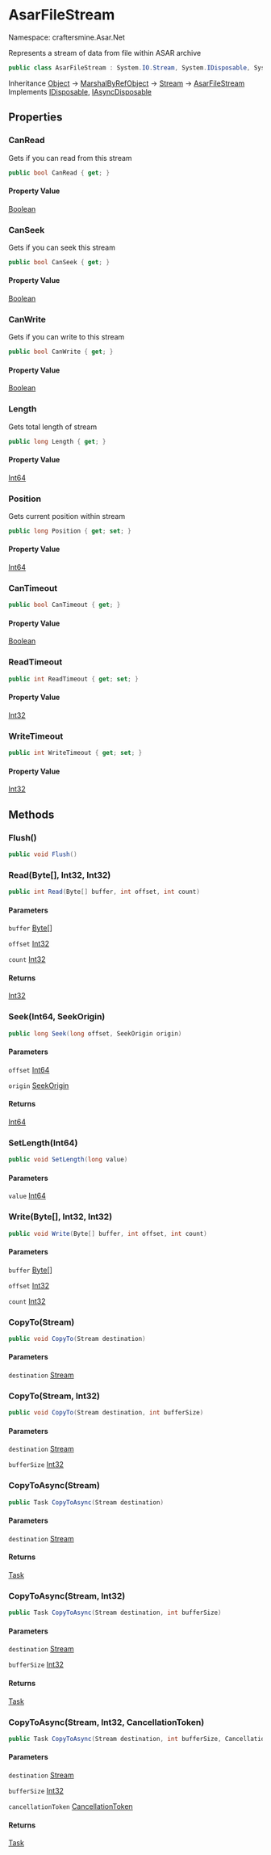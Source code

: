 # AsarFileStream

Namespace: craftersmine.Asar.Net

Represents a stream of data from file within ASAR archive

```csharp
public class AsarFileStream : System.IO.Stream, System.IDisposable, System.IAsyncDisposable
```

Inheritance [Object](https://docs.microsoft.com/en-us/dotnet/api/system.object) → [MarshalByRefObject](https://docs.microsoft.com/en-us/dotnet/api/system.marshalbyrefobject) → [Stream](https://docs.microsoft.com/en-us/dotnet/api/system.io.stream) → [AsarFileStream](./craftersmine.asar.net.asarfilestream.md)<br>
Implements [IDisposable](https://docs.microsoft.com/en-us/dotnet/api/system.idisposable), [IAsyncDisposable](https://docs.microsoft.com/en-us/dotnet/api/system.iasyncdisposable)

## Properties

### **CanRead**

Gets  if you can read from this stream

```csharp
public bool CanRead { get; }
```

#### Property Value

[Boolean](https://docs.microsoft.com/en-us/dotnet/api/system.boolean)<br>

### **CanSeek**

Gets  if you can seek this stream

```csharp
public bool CanSeek { get; }
```

#### Property Value

[Boolean](https://docs.microsoft.com/en-us/dotnet/api/system.boolean)<br>

### **CanWrite**

Gets  if you can write to this stream

```csharp
public bool CanWrite { get; }
```

#### Property Value

[Boolean](https://docs.microsoft.com/en-us/dotnet/api/system.boolean)<br>

### **Length**

Gets total length of stream

```csharp
public long Length { get; }
```

#### Property Value

[Int64](https://docs.microsoft.com/en-us/dotnet/api/system.int64)<br>

### **Position**

Gets current position within stream

```csharp
public long Position { get; set; }
```

#### Property Value

[Int64](https://docs.microsoft.com/en-us/dotnet/api/system.int64)<br>

### **CanTimeout**

```csharp
public bool CanTimeout { get; }
```

#### Property Value

[Boolean](https://docs.microsoft.com/en-us/dotnet/api/system.boolean)<br>

### **ReadTimeout**

```csharp
public int ReadTimeout { get; set; }
```

#### Property Value

[Int32](https://docs.microsoft.com/en-us/dotnet/api/system.int32)<br>

### **WriteTimeout**

```csharp
public int WriteTimeout { get; set; }
```

#### Property Value

[Int32](https://docs.microsoft.com/en-us/dotnet/api/system.int32)<br>

## Methods

### **Flush()**

```csharp
public void Flush()
```

### **Read(Byte[], Int32, Int32)**

```csharp
public int Read(Byte[] buffer, int offset, int count)
```

#### Parameters

`buffer` [Byte[]](https://docs.microsoft.com/en-us/dotnet/api/system.byte)<br>

`offset` [Int32](https://docs.microsoft.com/en-us/dotnet/api/system.int32)<br>

`count` [Int32](https://docs.microsoft.com/en-us/dotnet/api/system.int32)<br>

#### Returns

[Int32](https://docs.microsoft.com/en-us/dotnet/api/system.int32)<br>

### **Seek(Int64, SeekOrigin)**

```csharp
public long Seek(long offset, SeekOrigin origin)
```

#### Parameters

`offset` [Int64](https://docs.microsoft.com/en-us/dotnet/api/system.int64)<br>

`origin` [SeekOrigin](https://docs.microsoft.com/en-us/dotnet/api/system.io.seekorigin)<br>

#### Returns

[Int64](https://docs.microsoft.com/en-us/dotnet/api/system.int64)<br>

### **SetLength(Int64)**

```csharp
public void SetLength(long value)
```

#### Parameters

`value` [Int64](https://docs.microsoft.com/en-us/dotnet/api/system.int64)<br>

### **Write(Byte[], Int32, Int32)**

```csharp
public void Write(Byte[] buffer, int offset, int count)
```

#### Parameters

`buffer` [Byte[]](https://docs.microsoft.com/en-us/dotnet/api/system.byte)<br>

`offset` [Int32](https://docs.microsoft.com/en-us/dotnet/api/system.int32)<br>

`count` [Int32](https://docs.microsoft.com/en-us/dotnet/api/system.int32)<br>

### **CopyTo(Stream)**

```csharp
public void CopyTo(Stream destination)
```

#### Parameters

`destination` [Stream](https://docs.microsoft.com/en-us/dotnet/api/system.io.stream)<br>

### **CopyTo(Stream, Int32)**

```csharp
public void CopyTo(Stream destination, int bufferSize)
```

#### Parameters

`destination` [Stream](https://docs.microsoft.com/en-us/dotnet/api/system.io.stream)<br>

`bufferSize` [Int32](https://docs.microsoft.com/en-us/dotnet/api/system.int32)<br>

### **CopyToAsync(Stream)**

```csharp
public Task CopyToAsync(Stream destination)
```

#### Parameters

`destination` [Stream](https://docs.microsoft.com/en-us/dotnet/api/system.io.stream)<br>

#### Returns

[Task](https://docs.microsoft.com/en-us/dotnet/api/system.threading.tasks.task)<br>

### **CopyToAsync(Stream, Int32)**

```csharp
public Task CopyToAsync(Stream destination, int bufferSize)
```

#### Parameters

`destination` [Stream](https://docs.microsoft.com/en-us/dotnet/api/system.io.stream)<br>

`bufferSize` [Int32](https://docs.microsoft.com/en-us/dotnet/api/system.int32)<br>

#### Returns

[Task](https://docs.microsoft.com/en-us/dotnet/api/system.threading.tasks.task)<br>

### **CopyToAsync(Stream, Int32, CancellationToken)**

```csharp
public Task CopyToAsync(Stream destination, int bufferSize, CancellationToken cancellationToken)
```

#### Parameters

`destination` [Stream](https://docs.microsoft.com/en-us/dotnet/api/system.io.stream)<br>

`bufferSize` [Int32](https://docs.microsoft.com/en-us/dotnet/api/system.int32)<br>

`cancellationToken` [CancellationToken](https://docs.microsoft.com/en-us/dotnet/api/system.threading.cancellationtoken)<br>

#### Returns

[Task](https://docs.microsoft.com/en-us/dotnet/api/system.threading.tasks.task)<br>
